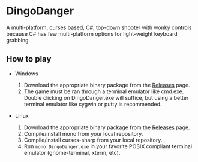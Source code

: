 # DingoDanger

A multi-platform, curses based, C#, top-down shooter with wonky controls because C# has few multi-platform options for light-weight keyboard grabbing.

## How to play

* Windows
    1. Download the appropriate binary package from the [Releases](https://github.com/naelstrof/2420-DingoDanger/releases) page.
    2. The game must be ran through a terminal emulator like cmd.exe. Double clicking on DingoDanger.exe will suffice, but using a better terminal emulator like cygwin or putty is recommended.

* Linux
    1. Download the appropriate binary package from the [Releases](https://github.com/naelstrof/2420-DingoDanger/releases) page.
    2. Compile/install mono from your local repository.
    2. Compile/install curses-sharp from your local repository.
    3. Run `mono DingoDanger.exe` in your favorite POSIX compliant terminal emulator (gnome-terminal, xterm, etc).
